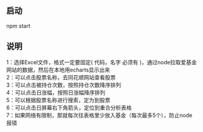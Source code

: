 ## 启动
npm start

## 说明
1：选择Excel文件，格式一定要固定( 代码，名字 必须有 )，通过node拉取爱基金网站的数据，然后在本地用echarts显示出来 
<br>  2：可以点击股票名称，去同花顺网站查看股票
<br>  3：可以点击被持仓次数，按照持仓次数降序排列
<br>  4：可以点击日涨幅，按照日涨幅降序排列
<br>  5：可以根据股票名称进行搜索，定为到股票
<br>  6：可以点击日屏幕右下角箭头，定位到重合分析表格
<br>  7：如果网络有限制，那就每次往表格里少放入基金（每次最多5个），防止node报错